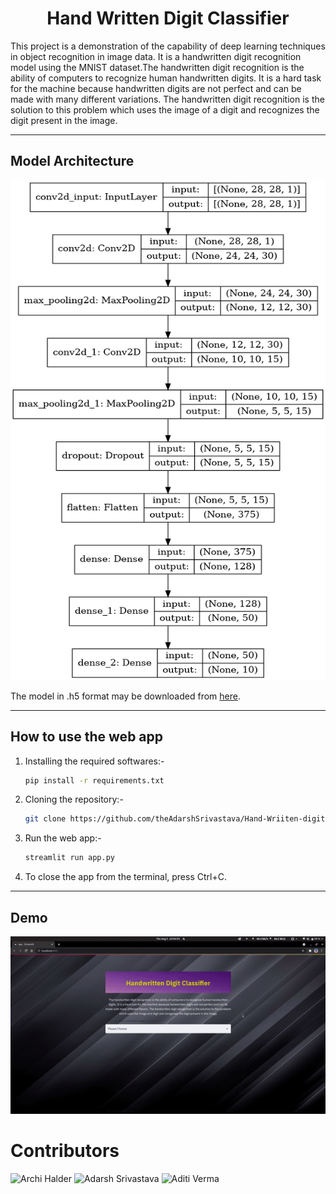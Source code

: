 <h1 align="center"> Hand Written Digit Classifier </h1>

This project is a demonstration of the capability of deep learning techniques in object recognition in image data. It is a handwritten digit recognition model using the MNIST dataset.The handwritten digit recognition is the ability of computers to recognize human handwritten digits. It is a hard task for the machine because handwritten digits are not perfect and can be made with many different variations. The handwritten digit recognition is the solution to this problem which uses the image of a digit and recognizes the digit present in the image.

---

## Model Architecture

<img src = "assets/model_architecture.png" height = 800px width = 600px>

The model in .h5 format may be downloaded from <a href = "https://drive.google.com/file/d/1iwutxvsbuw48MObnk9wYPhLWUS1Vk9YJ/view?usp=sharing">here</a>.

---

<h2>How to use the web app</h2>

1. Installing the required softwares:-
   ```bash
   pip install -r requirements.txt
   ```
2. Cloning the repository:-
   ```bash
   git clone https://github.com/theAdarshSrivastava/Hand-Wriiten-digit-classifier.git
   ```
3. Run the web app:-
   ```bash
   streamlit run app.py
   ```
4. To close the app from the terminal, press Ctrl+C.

---

<h2>Demo</h2>

![](Demo/demo.gif)

# Contributors

![Archi Halder](https://github.com/theAdarshSrivastava)
![Adarsh Srivastava](https://github.com/theAdarshSrivastava)
![Aditi Verma](https://github.com/theAdarshSrivastava)
